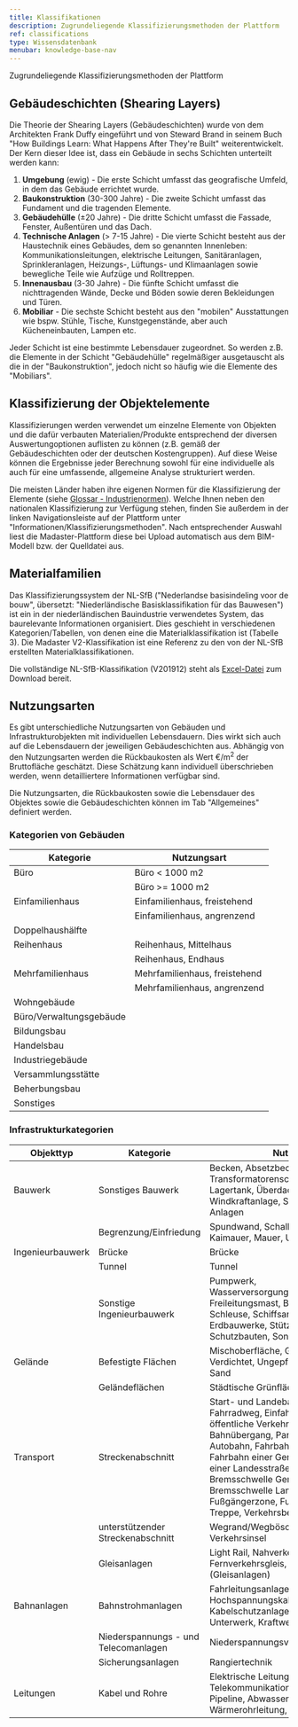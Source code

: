 ```yaml
---
title: Klassifikationen
description: Zugrundeliegende Klassifizierungsmethoden der Plattform
ref: classifications
type: Wissensdatenbank
menubar: knowledge-base-nav
---
```


Zugrundeliegende Klassifizierungsmethoden der Plattform

## Gebäudeschichten (Shearing Layers)

Die Theorie der Shearing Layers (Gebäudeschichten) wurde von dem Architekten Frank Duffy eingeführt und von Steward Brand in seinem Buch "How Buildings Learn: What Happens After They're Built" weiterentwickelt. Der Kern dieser Idee ist, dass ein Gebäude in sechs Schichten unterteilt werden kann:

 1. **Umgebung** (ewig) - Die erste Schicht umfasst das geografische Umfeld, in dem das Gebäude errichtet wurde.
 2. **Baukonstruktion** (30-300 Jahre) - Die zweite Schicht umfasst das Fundament und die tragenden Elemente.
 3. **Gebäudehülle** (±20 Jahre) - Die dritte Schicht umfasst die Fassade, Fenster, Außentüren und das Dach.
 4. **Technische Anlagen** (> 7-15 Jahre) - Die vierte Schicht besteht aus der Haustechnik eines Gebäudes, dem so genannten Innenleben: Kommunikationsleitungen, elektrische Leitungen, Sanitäranlagen, Sprinkleranlagen, Heizungs-, Lüftungs- und Klimaanlagen sowie bewegliche Teile wie Aufzüge und Rolltreppen.
 5. **Innenausbau** (3-30 Jahre) - Die fünfte Schicht umfasst die nichttragenden Wände, Decke und Böden sowie deren Bekleidungen und Türen.
 6. **Mobiliar** - Die sechste Schicht besteht aus den "mobilen" Ausstattungen wie bspw. Stühle, Tische, Kunstgegenstände, aber auch Kücheneinbauten, Lampen etc.
 
Jeder Schicht ist eine bestimmte Lebensdauer zugeordnet. So werden z.B. die Elemente in der Schicht "Gebäudehülle" regelmäßiger ausgetauscht als die in der "Baukonstruktion", jedoch nicht so häufig wie die Elemente des "Mobiliars".

## Klassifizierung der Objektelemente

Klassifizierungen werden verwendet um einzelne Elemente von Objekten und die dafür verbauten Materialien/Produkte entsprechend der diversen Auswertungoptionen auflisten zu können (z.B. gemäß der Gebäudeschichten oder der deutschen Kostengruppen). Auf diese Weise können die Ergebnisse jeder Berechnung sowohl für eine individuelle als auch für eine umfassende, allgemeine Analyse strukturiert werden.

Die meisten Länder haben ihre eigenen Normen für die Klassifizierung der Elemente (siehe <a href="https://docs.madaster.com/nl/en/knowledge-base/madaster-glossary.html" target="_blank">Glossar - Industrienormen</a>). Welche Ihnen neben den nationalen Klassifizierung zur Verfügung stehen, finden Sie außerdem in der linken Navigationsleiste auf der Plattform unter "Informationen/Klassifizierungsmethoden". Nach entsprechender Auswahl liest die Madaster-Plattform diese bei Upload automatisch aus dem BIM-Modell bzw. der Quelldatei aus.

## Materialfamilien

Das Klassifizierungssystem der NL-SfB ("Nederlandse basisindeling voor de bouw", übersetzt: "Niederländische Basisklassifikation für das Bauwesen") ist ein in der niederländischen Bauindustrie verwendetes System, das baurelevante Informationen organisiert. Dies geschieht in verschiedenen Kategorien/Tabellen, von denen eine die Materialklassifikation ist (Tabelle 3). Die Madaster V2-Klassifikation ist eine Referenz zu den von der NL-SfB erstellten Materialklassifikationen.

Die vollständige NL-SfB-Klassifikation (V201912) steht als <a href="https://ketenstandaard.nl/app/uploads/2020/03/NL-SfB_Tabel_0-4_Update-V201912.xlsx" target="_blank">Excel-Datei</a> zum Download bereit.

## Nutzungsarten

Es gibt unterschiedliche Nutzungsarten von Gebäuden und Infrastrukturobjekten mit individuellen Lebensdauern. Dies wirkt sich auch auf die Lebensdauern der jeweiligen Gebäudeschichten aus.
Abhängig von den Nutzungsarten werden die Rückbaukosten als Wert €/m<sup>2</sup> der Bruttofläche geschätzt. Diese Schätzung kann individuell überschrieben werden, wenn detailliertere Informationen verfügbar sind.

Die Nutzungsarten, die Rückbaukosten sowie die Lebensdauer des Objektes sowie die Gebäudeschichten können im Tab "Allgemeines" definiert werden.

### Kategorien von Gebäuden

|Kategorie|Nutzungsart|
|-|-|
|Büro|Büro < 1000 m2|
| |Büro >= 1000 m2|
|Einfamilienhaus|Einfamilienhaus, freistehend|
| |Einfamilienhaus, angrenzend|
|Doppelhaushälfte| |
|Reihenhaus|Reihenhaus, Mittelhaus|
| |Reihenhaus, Endhaus|
|Mehrfamilienhaus|Mehrfamilienhaus, freistehend|
| |Mehrfamilienhaus, angrenzend|
|Wohngebäude| |
|Büro/Verwaltungsgebäude| |
|Bildungsbau| |
|Handelsbau| |
|Industriegebäude| |
|Versammlungsstätte| |
|Beherbungsbau| |		
|Sonstiges| |

### Infrastrukturkategorien

|Objekttyp|Kategorie|Nutzungsart|
|-|-|-|
|Bauwerk|Sonstiges Bauwerk|Becken, Absetzbecken, Transformatorenschutz, Unterstand, Lagertank, Überdachung, Scheune, Windkraftanlage, Sonstige bauliche Anlagen|
| |Begrenzung/Einfriedung|Spundwand, Schallschutzwand, Zaun, Kaimauer, Mauer, Uferschutz|
|Ingenieurbauwerk|Brücke|Brücke|
| |Tunnel|Tunnel|
| |Sonstige Ingenieurbauwerk|Pumpwerk, Wasserversorgungs-/entsorgungsanlagen, Freileitungsmast, Bahnsteig und Zugänge, Schleuse, Schiffsanleger ,Leitdamm, Wehr, Erdbauwerke, Stützbauwerke, Schutzbauten, Sonstige Unterbauanlagen|
|Gelände|Befestigte Flächen|Mischoberfläche, Geschlossener Belag, Verdichtet, Ungepflastert, Gepflastert, Sand|
| |Geländeflächen|Städtische Grünfläche|
|Transport|Streckenabschnitt|Start- und Landebahn für den Flugverkehr, Fahrradweg, Einfahrt, Fahrspur für öffentliche Verkehrsmittel, Kreuzung, Bahnübergang, Parkplatz, Fahrbahn einer Autobahn, Fahrbahn einer Autostraße, Fahrbahn einer Gemeindestraße, Fahrspur einer Landesstraße, Reitweg, Gleis, Bremsschwelle Gemeindestraße, Bremsschwelle Landesstraße, Fußgängerzone, Fußweg, Fußweg mit Treppe, Verkehrsberuhigter Bereich|
| |unterstützender Streckenabschnitt|Wegrand/Wegböschung/Straßenrand, Verkehrsinsel|
| |Gleisanlagen|Light Rail, Nahverkehrsgleis, Fernverkehrsgleis, sonstiger Unterbau (Gleisanlagen)|
|Bahnanlagen|Bahnstrohmanlagen|Fahrleitungsanlagen, Hochspannungskabelanlagen, Kabelschutzanlagen, Schaltposten, Unterwerk, Kraftwerk|
| |Niederspannungs - und Telecomanlagen|Niederspannungsverbraucher|
| |Sicherungsanlagen|Rangiertechnik|
|Leitungen|Kabel und Rohre|Elektrische Leitung, Telekommunikationskabel, Petrochemie-Pipeline, Abwasserleitung, Wasserleitung, Wärmerohrleitung, Sonstige Rohrleitungen|